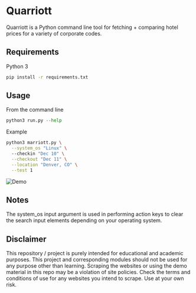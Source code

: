# Quarriott

Quarriott is a Python command line tool for fetching + comparing hotel prices for a variety of corporate codes. 

## Requirements
Python 3
```bash
pip install -r requirements.txt
```

## Usage
From the command line
```python
python3 run.py --help
```

Example
```bash
python3 marriott.py \
  --system_os "Linux" \ 
  --checkin "Dec 10" \
  --checkout "Dec 11" \
  --location "Denver, CO" \
  --test 1
```

![Demo](https://github.com/quinnpertuit1/Quarriott/raw/main/docs/demo.jpeg)

## Notes
The system_os input argument is used in performing action keys to clear the search input elements depending on your operating system. 

## Disclaimer
This repository / project is purely intended for educational and academic purposes. This project and corresponding modules should not be used for any purpose other than learning. Scraping the websites or using the demo material in this repo may be a violation of site policies. Check the terms and conditions of use for any websites you intend to scrape. Use at your own risk. 
